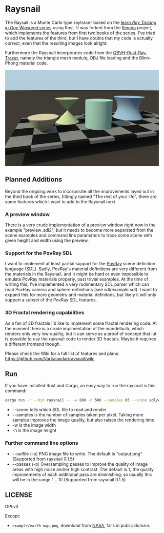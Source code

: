 # Raysnail

The Raysail is a Monte Carlo type raytracer based on the [learn *Ray Tracing in One Weekend* series][book-series] using Rust. It was forked from the [Remda] project, which implements the features from first two books of the series. I've tried to add the features of the third, but I have doubts that my code is actually correct, even that the resulting images look alright.

Furthermore the Raysnail incorporates code from the [QBVH-Rust-Ray-Tracer], namely the triangle mesh module, OBJ file loading and the Blinn-Phong material code.

![Quadric shapes](https://raw.githubusercontent.com/Varkalandar/raysnail/master/examples/sdl_quadrics.jpg)

## Planned Additions

Beyond the ongoing work to incorporate all the improvements layed out in the third book of the series, fittingly named "The rest of your life", there are some features which I want to add to the Raysnail next.

### A preview window

There is a very crude implementation of a preview window right now in the example "preview_sdl2", but it needs to become more separated from the scene examples and command line paramaters to trace some scene with given height and width using the preview.

### Support for the PovRay SDL

I want to implement at least partial support for the [PovRay] scene definition language (SDL). Sadly, PovRay's material definitions are very different from the materials in the Raysnail, and it might be hard or even impossible to emulate PovRay materials properly, past trivial examples. At the time of writing this, I've implemented a very rudimentary SDL parser which can read PovRay camera and sphere definitions (see sdl/example.sdl). I want to expand this for more geometry and material definitons, but likely it will only support a subset of the PovRay SDL features.

### 3D Fractal rendering capabilities

As a fan of 3D fractals I'd like to implement some fractal rendering code. At the moment there is a crude implmentation of the mandelbulb, which renders only very low quality, but it can serve as a proof of concept that iut is possible to use the raysnail code to render 3D fractals. Maybe it requires a different frontend though.

Please check the Wiki for a full list of features and plans:
https://github.com/Varkalandar/raysnail/wiki

## Run

If you have installed Rust and Cargo, an easy way to run the raysnail is this command: 

```bash
cargo run -r --bin raysnail -- -w 800 -h 500 --samples 65 --scene sdl/example.sdl
```
* --scene <File> tells which SDL file to read and render
* --samples is the number of samples taken per pixel. Taking more samples improves the image quality, but also raises the rendering time.
* -w <Integer> is the image width
* -h <Integer> is the image height

### Further command line options

* --outfile (-o) PNG image file to write. The default is "output.png" (Supported from raysnail 0.1.5)
* --passes (-p) Oversampling passes to improve the quality of image areas with high noise and/or high contrast. The default is 1, the quality improvements of each additional pass are diminishing, so usually this will be in the range 1 .. 10 (Supported from raysnail 0.1.5)

## LICENSE

GPLv3

Except:

- `example/earth-map.png`, download from [NASA][earth-map-source], falls in public domain.

[book-series]: https://raytracing.github.io/
[book-1]: https://raytracing.github.io/books/RayTracingInOneWeekend.html
[book-2]: https://raytracing.github.io/books/RayTracingTheNextWeek.html
[book-3]: https://raytracing.github.io/books/RayTracingTheRestOfYourLife.html
[earth-map-source]: http://visibleearth.nasa.gov/view.php?id=57752
[Remda]: https://github.com/7sDream/remda
[QBVH-Rust-Ray-Tracer]: https://github.com/miguelggcc/QBVH-Rust-Ray-Tracer
[PovRay]: http://www.povray.org/
